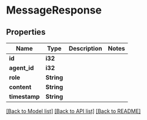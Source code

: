 # MessageResponse

## Properties

Name | Type | Description | Notes
------------ | ------------- | ------------- | -------------
**id** | **i32** |  | 
**agent_id** | **i32** |  | 
**role** | **String** |  | 
**content** | **String** |  | 
**timestamp** | **String** |  | 

[[Back to Model list]](../README.md#documentation-for-models) [[Back to API list]](../README.md#documentation-for-api-endpoints) [[Back to README]](../README.md)



